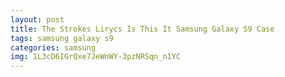 ```yaml
---
layout: post
title: The Strokes Lirycs Is This It Samsung Galaxy S9 Case
tags: samsung galaxy s9
categories: samsung
img: 1L3cD6IGrQxe7JeWnWY-3pzNRSqn_n1YC
---
```

